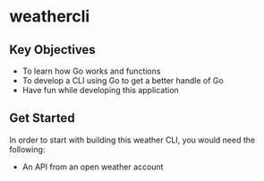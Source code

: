 # weathercli

## Key Objectives 

- To learn how Go works and functions
- To develop a CLI using Go to get a better handle of Go
- Have fun while developing this application 

## Get Started

In order to start with building this weather CLI, you would need the following:

- An API from an open weather account


